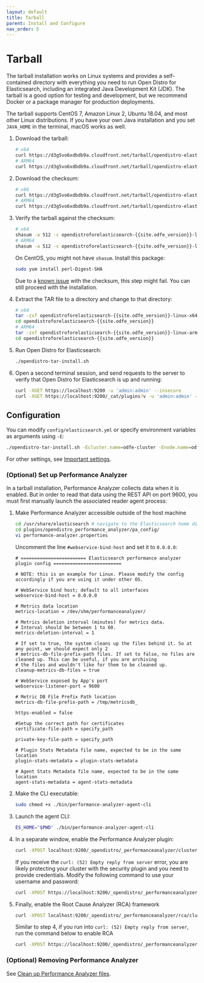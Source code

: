 ```yaml
---
layout: default
title: Tarball
parent: Install and Configure
nav_order: 5
---
```


# Tarball

The tarball installation works on Linux systems and provides a self-contained directory with everything you need to run Open Distro for Elasticsearch, including an integrated Java Development Kit (JDK). The tarball is a good option for testing and development, but we recommend Docker or a package manager for production deployments.

The tarball supports CentOS 7, Amazon Linux 2, Ubuntu 18.04, and most other Linux distributions. If you have your own Java installation and you set `JAVA_HOME` in the terminal, macOS works as well.

1. Download the tarball:

   ```bash
   # x64
   curl https://d3g5vo6xdbdb9a.cloudfront.net/tarball/opendistro-elasticsearch/opendistroforelasticsearch-{{site.odfe_version}}-linux-x64.tar.gz -o opendistroforelasticsearch-{{site.odfe_version}}-linux-x64.tar.gz
   # ARM64
   curl https://d3g5vo6xdbdb9a.cloudfront.net/tarball/opendistro-elasticsearch/opendistroforelasticsearch-{{site.odfe_version}}-linux-arm64.tar.gz -o opendistroforelasticsearch-{{site.odfe_version}}-linux-arm64.tar.gz
   ```

1. Download the checksum:

   ```bash
   # x86
   curl https://d3g5vo6xdbdb9a.cloudfront.net/tarball/opendistro-elasticsearch/opendistroforelasticsearch-{{site.odfe_version}}-linux-x64.tar.gz.sha512 -o opendistroforelasticsearch-{{site.odfe_version}}-linux-x64.tar.gz.sha512
   # ARM64
   curl https://d3g5vo6xdbdb9a.cloudfront.net/tarball/opendistro-elasticsearch/opendistroforelasticsearch-{{site.odfe_version}}-linux-arm64.tar.gz.sha512 -o opendistroforelasticsearch-{{site.odfe_version}}-linux-arm64.tar.gz.sha512
   ```

1. Verify the tarball against the checksum:


   ```bash
   # x64
   shasum -a 512 -c opendistroforelasticsearch-{{site.odfe_version}}-linux-x64.tar.gz.sha512
   # ARM64
   shasum -a 512 -c opendistroforelasticsearch-{{site.odfe_version}}-linux-arm64.tar.gz.sha512
   ```

   On CentOS, you might not have `shasum`. Install this package:

   ```bash
   sudo yum install perl-Digest-SHA
   ```

   Due to a [known issue](https://github.com/opendistro-for-elasticsearch/opendistro-build/issues/81) with the checksum, this step might fail. You can still proceed with the installation.

1. Extract the TAR file to a directory and change to that directory:

   ```bash
   # x64
   tar -zxf opendistroforelasticsearch-{{site.odfe_version}}-linux-x64.tar.gz
   cd opendistroforelasticsearch-{{site.odfe_version}}
   # ARM64
   tar -zxf opendistroforelasticsearch-{{site.odfe_version}}-linux-arm64.tar.gz
   cd opendistroforelasticsearch-{{site.odfe_version}}
   ```

1. Run Open Distro for Elasticsearch:

   ```bash
   ./opendistro-tar-install.sh
   ```

1. Open a second terminal session, and send requests to the server to verify that Open Distro for Elasticsearch is up and running:

   ```bash
   curl -XGET https://localhost:9200 -u 'admin:admin' --insecure
   curl -XGET https://localhost:9200/_cat/plugins?v -u 'admin:admin' --insecure
   ```


## Configuration

You can modify `config/elasticsearch.yml` or specify environment variables as arguments using `-E`:

```bash
./opendistro-tar-install.sh -Ecluster.name=odfe-cluster -Enode.name=odfe-node1 -Ehttp.host=0.0.0.0 -Ediscovery.type=single-node
```

For other settings, see [Important settings](../docker/#important-settings).


### (Optional) Set up Performance Analyzer

In a tarball installation, Performance Analyzer collects data when it is enabled. But in order to read that data using the REST API on port 9600, you must first manually launch the associated reader agent process:

1. Make Performance Analyzer accessible outside of the host machine

   ```bash
   cd /usr/share/elasticsearch # navigate to the Elasticsearch home directory
   cd plugins/opendistro_performance_analyzer/pa_config/
   vi performance-analyzer.properties
   ```

   Uncomment the line `#webservice-bind-host` and set it to `0.0.0.0`:

   ```
   # ======================== Elasticsearch performance analyzer plugin config =========================

   # NOTE: this is an example for Linux. Please modify the config accordingly if you are using it under other OS.

   # WebService bind host; default to all interfaces
   webservice-bind-host = 0.0.0.0

   # Metrics data location
   metrics-location = /dev/shm/performanceanalyzer/

   # Metrics deletion interval (minutes) for metrics data.
   # Interval should be between 1 to 60.
   metrics-deletion-interval = 1

   # If set to true, the system cleans up the files behind it. So at any point, we should expect only 2
   # metrics-db-file-prefix-path files. If set to false, no files are cleaned up. This can be useful, if you are archiving
   # the files and wouldn't like for them to be cleaned up.
   cleanup-metrics-db-files = true

   # WebService exposed by App's port
   webservice-listener-port = 9600

   # Metric DB File Prefix Path location
   metrics-db-file-prefix-path = /tmp/metricsdb_

   https-enabled = false

   #Setup the correct path for certificates
   certificate-file-path = specify_path

   private-key-file-path = specify_path

   # Plugin Stats Metadata file name, expected to be in the same location
   plugin-stats-metadata = plugin-stats-metadata

   # Agent Stats Metadata file name, expected to be in the same location
   agent-stats-metadata = agent-stats-metadata
   ```

1. Make the CLI executable:

   ```bash
   sudo chmod +x ./bin/performance-analyzer-agent-cli
   ```

1. Launch the agent CLI:

   ```bash
   ES_HOME="$PWD" ./bin/performance-analyzer-agent-cli
   ```

1. In a separate window, enable the Performance Analyzer plugin:

   ```bash
   curl -XPOST localhost:9200/_opendistro/_performanceanalyzer/cluster/config -H 'Content-Type: application/json' -d '{"enabled": true}'
   ```

   If you receive the `curl: (52) Empty reply from server` error, you are likely protecting your cluster with the security plugin and you need to provide credentials. Modify the following command to use your username and password:

   ```bash
   curl -XPOST https://localhost:9200/_opendistro/_performanceanalyzer/cluster/config -H 'Content-Type: application/json' -d '{"enabled": true}' -u 'admin:admin' -k
   ```

1. Finally, enable the Root Cause Analyzer (RCA) framework

   ```bash
   curl -XPOST localhost:9200/_opendistro/_performanceanalyzer/rca/cluster/config -H 'Content-Type: application/json' -d '{"enabled": true}'
   ```

   Similar to step 4, if you run into `curl: (52) Empty reply from server`, run the command below to enable RCA

   ```bash
   curl -XPOST https://localhost:9200/_opendistro/_performanceanalyzer/rca/cluster/config -H 'Content-Type: application/json' -d '{"enabled": true}' -u 'admin:admin' -k
   ```


### (Optional) Removing Performance Analyzer

See [Clean up Performance Analyzer files](../plugins/#optional-clean-up-performance-analyzer-files).
